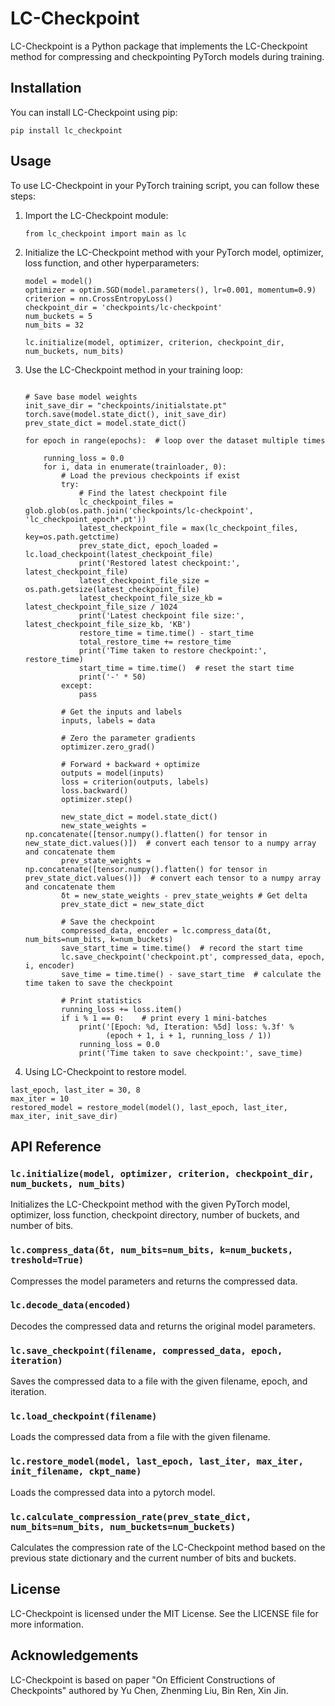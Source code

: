 # LC-Checkpoint

LC-Checkpoint is a Python package that implements the LC-Checkpoint method for compressing and checkpointing PyTorch models during training.

## Installation

You can install LC-Checkpoint using pip:

```
pip install lc_checkpoint
```

## Usage

To use LC-Checkpoint in your PyTorch training script, you can follow these steps:

1.  Import the LC-Checkpoint module:
    
    ```
    from lc_checkpoint import main as lc
    ```
    

    
2.  Initialize the LC-Checkpoint method with your PyTorch model, optimizer, loss function, and other hyperparameters:
    
    ```
    model = model()
    optimizer = optim.SGD(model.parameters(), lr=0.001, momentum=0.9)
    criterion = nn.CrossEntropyLoss()
    checkpoint_dir = 'checkpoints/lc-checkpoint'
    num_buckets = 5
    num_bits = 32

    lc.initialize(model, optimizer, criterion, checkpoint_dir, num_buckets, num_bits)
    ```
    
    
3.  Use the LC-Checkpoint method in your training loop:
    
    ```

    # Save base model weights
    init_save_dir = "checkpoints/initialstate.pt"
    torch.save(model.state_dict(), init_save_dir)
    prev_state_dict = model.state_dict()

    for epoch in range(epochs):  # loop over the dataset multiple times

        running_loss = 0.0
        for i, data in enumerate(trainloader, 0):
            # Load the previous checkpoints if exist
            try:
                # Find the latest checkpoint file
                lc_checkpoint_files = glob.glob(os.path.join('checkpoints/lc-checkpoint', 'lc_checkpoint_epoch*.pt'))
                latest_checkpoint_file = max(lc_checkpoint_files, key=os.path.getctime)
                prev_state_dict, epoch_loaded = lc.load_checkpoint(latest_checkpoint_file)
                print('Restored latest checkpoint:', latest_checkpoint_file)
                latest_checkpoint_file_size = os.path.getsize(latest_checkpoint_file)
                latest_checkpoint_file_size_kb = latest_checkpoint_file_size / 1024
                print('Latest checkpoint file size:', latest_checkpoint_file_size_kb, 'KB')
                restore_time = time.time() - start_time
                total_restore_time += restore_time
                print('Time taken to restore checkpoint:', restore_time)
                start_time = time.time()  # reset the start time
                print('-' * 50)
            except:
                pass

            # Get the inputs and labels
            inputs, labels = data

            # Zero the parameter gradients
            optimizer.zero_grad()

            # Forward + backward + optimize
            outputs = model(inputs)
            loss = criterion(outputs, labels)
            loss.backward()
            optimizer.step()

            new_state_dict = model.state_dict()
            new_state_weights = np.concatenate([tensor.numpy().flatten() for tensor in new_state_dict.values()])  # convert each tensor to a numpy array and concatenate them
            prev_state_weights = np.concatenate([tensor.numpy().flatten() for tensor in prev_state_dict.values()])  # convert each tensor to a numpy array and concatenate them
            δt = new_state_weights - prev_state_weights # Get delta
            prev_state_dict = new_state_dict

            # Save the checkpoint
            compressed_data, encoder = lc.compress_data(δt, num_bits=num_bits, k=num_buckets)
            save_start_time = time.time()  # record the start time
            lc.save_checkpoint('checkpoint.pt', compressed_data, epoch, i, encoder)
            save_time = time.time() - save_start_time  # calculate the time taken to save the checkpoint

            # Print statistics
            running_loss += loss.item()
            if i % 1 == 0:    # print every 1 mini-batches
                print('[Epoch: %d, Iteration: %5d] loss: %.3f' %
                      (epoch + 1, i + 1, running_loss / 1))
                running_loss = 0.0
                print('Time taken to save checkpoint:', save_time)
    ```
4. Using LC-Checkpoint to restore model.
```
last_epoch, last_iter = 30, 8
max_iter = 10
restored_model = restore_model(model(), last_epoch, last_iter, max_iter, init_save_dir)
```

## API Reference

### `lc.initialize(model, optimizer, criterion, checkpoint_dir, num_buckets, num_bits)`

Initializes the LC-Checkpoint method with the given PyTorch model, optimizer, loss function, checkpoint directory, number of buckets, and number of bits.

### `lc.compress_data(δt, num_bits=num_bits, k=num_buckets, treshold=True)`

Compresses the model parameters and returns the compressed data.

### `lc.decode_data(encoded)`

Decodes the compressed data and returns the original model parameters.

### `lc.save_checkpoint(filename, compressed_data, epoch, iteration)`

Saves the compressed data to a file with the given filename, epoch, and iteration.

### `lc.load_checkpoint(filename)`

Loads the compressed data from a file with the given filename.

### `lc.restore_model(model, last_epoch, last_iter, max_iter, init_filename, ckpt_name)`
Loads the compressed data into a pytorch model.

### `lc.calculate_compression_rate(prev_state_dict, num_bits=num_bits, num_buckets=num_buckets)`

Calculates the compression rate of the LC-Checkpoint method based on the previous state dictionary and the current number of bits and buckets.

## License

LC-Checkpoint is licensed under the MIT License. See the LICENSE file for more information.

## Acknowledgements

LC-Checkpoint is based on paper "On Efficient Constructions of Checkpoints" authored by Yu Chen, Zhenming Liu, Bin Ren, Xin Jin.